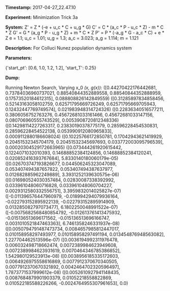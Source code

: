 **Timestamp:** 2017-04-27_22.47.10

**Experiment:** Minimization Trick 3a

**System:**
Z' = Z * (-e + u_c * C + u_g * G) 
C' = C * (a_c * P - u_c * Z) - m * C * Z 
G' = G * (a_g * P - u_g * Z) + m * C * Z 
P' = P * (-a_g * G - a_c * C) + e * Z 
e = 1.1; u_c = 1.01; u_g = 1.3; a_c = 3.023; a_g = 1.114; m = 1.121

**Description:** For Colluci Nunez population dynamics system

**Parameters:**

{'start_pt': [0.6, 1.0, 1.2, 1.2], 'start_T': 0.25}

**Dump:**

Running Newton Search, Varying x_0
*(x, g(x)):*
([0.44270422176442681, 0.73784036960737021, 0.88540844352889558, 0.88540844352888959, 0.17573520184612315], 0.088808826142849559)
([0.31285897834858456, 0.52143163058102759, 0.62571795669726249, 0.62571795669705943, 0.12432447769749574], 0.021983948314724326)
([0.22836340516577211, 0.3806056752763276, 0.45672681033161466, 0.45672681033147156, 0.080706960555743529], 0.0053908720812348336)
([0.14298114227263317, 0.23830190378775179, 0.28596228454530831, 0.28596228454522138, 0.053990912080965833], 0.0009112880186608024)
([0.10225766172850781, 0.17042943621419929, 0.20451532345704179, 0.20451532345697693, 0.033772003095796539], 0.00020304529172663965)
([0.073444261920615442, 0.1224071032010393, 0.14688852384124856, 0.14688852384120241, 0.020852416393767684], 5.8330140180060179e-05)
([0.026703747193826677, 0.044506245323047089, 0.053407494387657822, 0.053407494387637977, 0.012682885962249889], 3.3931252139630575e-06)
([0.016980524030357484, 0.02830087338392992, 0.033961048060716828, 0.033961048060704227, 0.0029312580332556751], 3.3959832014025827e-07)
([-0.011396576447960979, -0.018994294079936164, -0.022793152895922139, -0.022793152895914909, 0.013285082797073477], 6.1802250048991522e-07)
([-0.0075682568480854792, -0.012613761413475932, -0.015136513696171562, -0.015136513696166747, 0.0031010521847463363], 6.7461358246331937e-08)
([0.0050794791487473734, 0.0084657985812447017, 0.010158958297493977, 0.010158958297491194, 0.013454876948563082], 1.227704462513596e-07)
([0.0036194992311976478, 0.006032498718662474, 0.0072389984623949608, 0.0072389984623931619, 0.0070464346785386852], 1.542980129523913e-08)
([0.0038956185335172603, 0.0064926975558616869, 0.0077912370670340505, 0.0077912370670321892, 0.0042464702320596497], 1.7873771537999612e-08)
([0.0052610927941148435, 0.0087684879901903379, 0.01052218558822869, 0.010522185588226266, -0.0024764955307961653], 0.0)